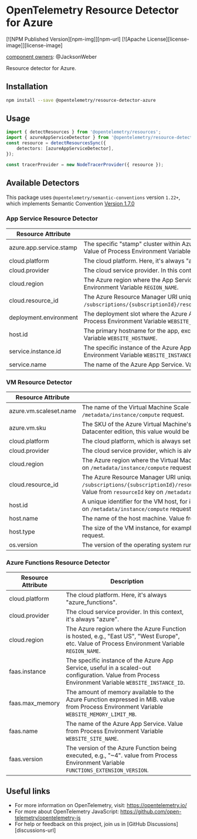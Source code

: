 # OpenTelemetry Resource Detector for Azure

[![NPM Published Version][npm-img]][npm-url]
[![Apache License][license-image]][license-image]

[component owners](https://github.com/open-telemetry/opentelemetry-js-contrib/blob/main/.github/component_owners.yml): @JacksonWeber

Resource detector for Azure.

## Installation

```bash
npm install --save @opentelemetry/resource-detector-azure
```

## Usage

```typescript
import { detectResources } from '@opentelemetry/resources';
import { azureAppServiceDetector } from '@opentelemetry/resource-detector-azure';
const resource = detectResourcesSync({
    detectors: [azureAppServiceDetector],
});

const tracerProvider = new NodeTracerProvider({ resource });
```

## Available Detectors

This package uses `@opentelemetry/semantic-conventions` version `1.22+`, which implements Semantic Convention [Version 1.7.0](https://github.com/open-telemetry/opentelemetry-specification/blob/v1.7.0/semantic_conventions/README.md)

### App Service Resource Detector

| Resource Attribute      | Description                                                                                                                                                                                               |
|-------------------------|-----------------------------------------------------------------------------------------------------------------------------------------------------------------------------------------------------------|
| azure.app.service.stamp | The specific "stamp" cluster within Azure where the App Service is running, e.g., "waws-prod-sn1-001". Value of Process Environment Variable `APP_SERVICE_ATTRIBUTE_ENV_VARS`.                                                                                                   |
| cloud.platform          | The cloud platform. Here, it's always "azure_app_service".                                                                                                                                                |
| cloud.provider          | The cloud service provider. In this context, it's always "azure".                                                                                                                                         |
| cloud.region            | The Azure region where the App Service is hosted, e.g., "East US", "West Europe", etc.  Value of Process Environment Variable `REGION_NAME`.                                                                                                              |
| cloud.resource_id       | The Azure Resource Manager URI uniquely identifying the Azure App Service. Typically in the format `/subscriptions/{subscriptionId}/resourceGroups/{groupName}/providers/Microsoft.Web/sites/{siteName}`. | Key: `CLOUD_RESOURCE_ID_RESOURCE_ATTRIBUTE`|
| deployment.environment  | The deployment slot where the Azure App Service is running, such as "staging", "production", etc. Value of Process Environment Variable `WEBSITE_SLOT_NAME`.                                                                                                        |
| host.id                 | The primary hostname for the app, excluding any custom hostnames. Value of Process Environment Variable `WEBSITE_HOSTNAME`.                                                                                                                                    |
| service.instance.id     | The specific instance of the Azure App Service, useful in a scaled-out configuration. Value of Process Environment Variable `WEBSITE_INSTANCE_ID`.                                                                                                                     |
| service.name            | The name of the Azure App Service. Value of Process Environment Variable `WEBSITE_SITE_NAME`.                                                                                                                                                                        |

### VM Resource Detector

| Resource Attribute       | Description                                                                                                                                                                                                                         |
|--------------------------|-------------------------------------------------------------------------------------------------------------------------------------------------------------------------------------------------------------------------------------|
| azure.vm.scaleset.name   | The name of the Virtual Machine Scale Set if the VM is part of one. Value from `vmScaleSetName` key on `/metadata/instance/compute` request.                                                                                                                                                                 |
| azure.vm.sku             | The SKU of the Azure Virtual Machine's operating system. For instance, for a VM running Windows Server 2019 Datacenter edition, this value would be "2019-Datacenter". Value from `sku` key on `/metadata/instance/compute` request.                                                              |
| cloud.platform           | The cloud platform, which is always set to "azure_vm" in this context.                                                                                                                                                              |
| cloud.provider           | The cloud service provider, which is always set to "azure" in this context.                                                                                                                                                         |
| cloud.region             | The Azure region where the Virtual Machine is hosted, such as "East US", "West Europe", etc. Value from `location` key on `/metadata/instance/compute` request.                                                                                                                                        |
| cloud.resource_id        | The Azure Resource Manager URI uniquely identifying the Azure Virtual Machine. It typically follows this format: `/subscriptions/{subscriptionId}/resourceGroups/{groupName}/providers/Microsoft.Compute/virtualMachines/{vmName}`. Value from `resourceId` key on `/metadata/instance/compute` request.|
| host.id                  | A unique identifier for the VM host, for instance, "02aab8a4-74ef-476e-8182-f6d2ba4166a6". Value from `vmId` key on `/metadata/instance/compute` request.                                                                                                                                         |
| host.name                | The name of the host machine. Value from `name` key on `/metadata/instance/compute` request.                                                                                                                                                                                                      |
| host.type                | The size of the VM instance, for example, "Standard_D2s_v3". Value from `vmSize` key on `/metadata/instance/compute` request.                                                                                                                                                                       |
| os.version               | The version of the operating system running on the VM. Value from `version` key on `/metadata/instance/compute` request.                                                                                                                                                                             |

### Azure Functions Resource Detector

| Resource Attribute      | Description                                                                                                                                                                                               |
|-------------------------|-----------------------------------------------------------------------------------------------------------------------------------------------------------------------------------------------------------|
| cloud.platform          | The cloud platform. Here, it's always "azure_functions".                                                                                                                                                  |
| cloud.provider          | The cloud service provider. In this context, it's always "azure".                                                                                                                                         |
| cloud.region            | The Azure region where the Azure Function is hosted, e.g., "East US", "West Europe", etc. Value of Process Environment Variable `REGION_NAME`.                                                                                                                 |
| faas.instance           | The specific instance of the Azure App Service, useful in a scaled-out configuration. Value from Process Environment Variable `WEBSITE_INSTANCE_ID`.                                                                                                                     |
| faas.max_memory         | The amount of memory available to the Azure Function expressed in MiB. value from Process Environment Variable `WEBSITE_MEMORY_LIMIT_MB`.  |
| faas.name               | The name of the Azure App Service. Value from Process Environment Variable `WEBSITE_SITE_NAME`.                                                                                                                                                                       |
| faas.version            | The version of the Azure Function being executed, e.g., "~4". value from Process Environment Variable `FUNCTIONS_EXTENSION_VERSION`.                                                                                                                                            |

## Useful links

- For more information on OpenTelemetry, visit: <https://opentelemetry.io/>
- For more about OpenTelemetry JavaScript: <https://github.com/open-telemetry/opentelemetry-js>
- For help or feedback on this project, join us in [GitHub Discussions][discussions-url]
